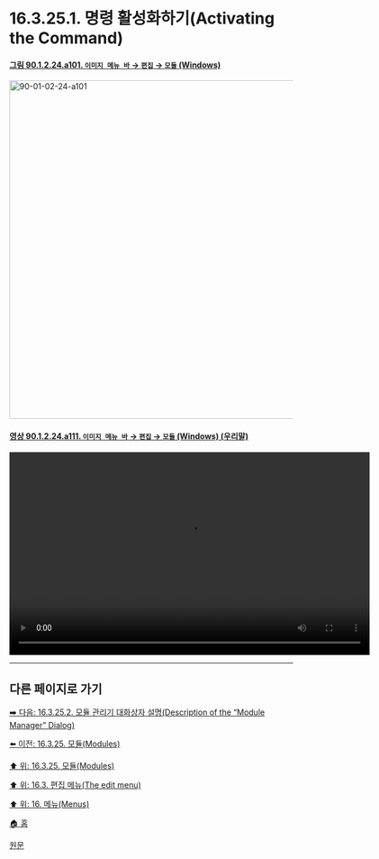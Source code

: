 # 16.3.25.1. 명령 활성화하기(Activating the Command)

<a id="90-01-02-24-a101"></a>

#### [그림 90.1.2.24.a101. `이미지 메뉴 바` → `편집` → `모듈` (Windows)](./90-01-02-24-modules.md#90-01-02-24-a101)
<img width="980" height="601" alt="90-01-02-24-a101" src="https://github.com/user-attachments/assets/6f49bbc1-823d-45b0-98c3-caa93a6be388" />

<a id="90-01-02-24-a111"></a>

#### [영상 90.1.2.24.a111. `이미지 메뉴 바` → `편집` → `모듈` (Windows) (우리말)](./90-01-02-24-modules.md#90-01-02-24-a111)
<video controls="controls" width="640" height="360" src="https://github.com/user-attachments/assets/9cf76540-4a78-42cf-8fa8-d68bd8e5613a"></video>

***

## 다른 페이지로 가기

[➡️ 다음: 16.3.25.2. 모듈 관리기 대화상자 설명(Description of the “Module Manager” Dialog)](./16-03-25-02-description_of_the_module_manager_dialog.md)

[⬅️ 이전: 16.3.25. 모듈(Modules)](./16-03-25-00-modules.md)

[⬆️ 위: 16.3.25. 모듈(Modules)](./16-03-25-00-modules.md)

[⬆️ 위: 16.3. 편집 메뉴(The edit menu)](./16-03-00-the-edit-menu.md)

[⬆️ 위: 16. 메뉴(Menus)](./16-00-menus.md)

[🏠 홈](./00-home.md)

[원문](https://docs.gimp.org/2.10/ko/gimp-module-dialog.html#idm24307)